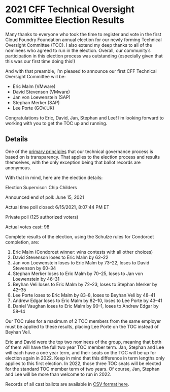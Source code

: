 # 2021 CFF Technical Oversight Committee Election Results

Many thanks to everyone who took the time to register and vote in the first Cloud Foundry Foundation annual election for our newly forming Technical Oversight Committee (TOC). I also extend my deep thanks to all of the nominees who agreed to run in the election. Overall, our community’s participation in this election process was outstanding (especially given that this was our first time doing this!)

And with that preamble, I’m pleased to announce our first CFF Technical Oversight Committee will be:

* Eric Malm (VMware)
* David Stevenson (VMware)
* Jan von Loewenstein (SAP)
* Stephan Merker (SAP)
* Lee Porte (GOV.UK)

Congratulations to Eric, David, Jan, Stephan and Lee! I’m looking forward to working with you to get the TOC up and running.

## Details

One of the [primary principles](https://github.com/cloudfoundry/community/blob/main/toc/PRINCIPLES.md) that our technical governance process is based on is transparency. That applies to the election process and results themselves, with the only exception being that ballot records are anonymous. 

With that in mind, here are the election details:

Election Supervisor: Chip Childers

Announced end of poll: June 15, 2021

Actual time poll closed: 6/15/2021, 8:07:44 PM ET

Private poll (125 authorized voters)

Actual votes cast: 98

Complete results of the election, using the Schulze rules for Condorcet completion, are:

1. Eric Malm  (Condorcet winner: wins contests with all other choices)
2. David Stevenson  loses to Eric Malm by 62–22
3. Jan von Loewenstein  loses to Eric Malm by 73–22, loses to David Stevenson by 60–34
4. Stephan Merker  loses to Eric Malm by 70–25, loses to Jan von Loewenstein by 46–31
5. Beyhan Veli  loses to Eric Malm by 72–23, loses to Stephan Merker by 42–35
6. Lee Porte  loses to Eric Malm by 83–8, loses to Beyhan Veli by 48–41
7. Andrew Edgar  loses to Eric Malm by 82–10, loses to Lee Porte by 43–41
8. Daniel Vaughan  loses to Eric Malm by 90–1, loses to Andrew Edgar by 58–14

Our TOC rules for a maximum of 2 TOC members from the same employer must be applied to these results, placing Lee Porte on the TOC instead of Beyhan Veli.

Eric and David were the top two nominees of the group, meaning that both of them will have the full two year TOC member term. Jan, Stephan and Lee will each have a one year term, and their seats on the TOC will be up for election again in 2022. Keep in mind that this difference in term lengths only applies to this first election. In 2022, those three TOC seats will be elected for the standard TOC member term of two years. Of course, Jan, Stephan and Lee will be more than welcome to run in 2022.

Records of all cast ballots are available in [CSV format here](https://github.com/cloudfoundry/community/blob/main/toc/elections/2021/ballots.md).